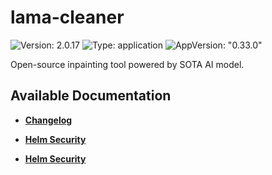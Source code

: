 # lama-cleaner

![Version: 2.0.17](https://img.shields.io/badge/Version-2.0.17-informational?style=flat-square) ![Type: application](https://img.shields.io/badge/Type-application-informational?style=flat-square) ![AppVersion: "0.33.0"](https://img.shields.io/badge/AppVersion-"0.33.0"-informational?style=flat-square)

Open-source inpainting tool powered by SOTA AI model.

## Available Documentation

- [**Changelog**](CHANGELOG)

- [**Helm Security**](container-security)

- [**Helm Security**](helm-security)

